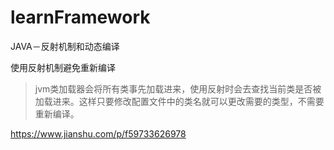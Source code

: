 # learnFramework

JAVA－反射机制和动态编译

使用反射机制避免重新编译
>jvm类加载器会将所有类事先加载进来，使用反射时会去查找当前类是否被加载进来。这样只要修改配置文件中的类名就可以更改需要的类型，不需要重新编译。

https://www.jianshu.com/p/f59733626978
